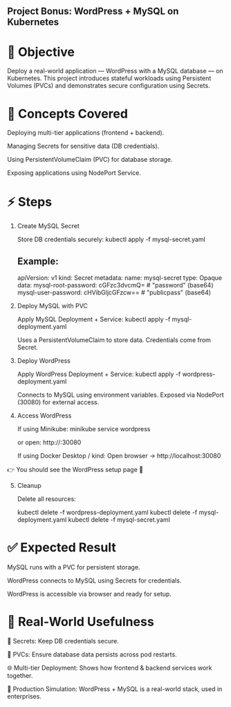 ## Project Bonus: WordPress + MySQL on Kubernetes

# 🎯 Objective

Deploy a real-world application — WordPress with a MySQL database — on Kubernetes.
This project introduces stateful workloads using Persistent Volumes (PVCs) and demonstrates secure configuration using Secrets.

# 📝 Concepts Covered

Deploying multi-tier applications (frontend + backend).

Managing Secrets for sensitive data (DB credentials).

Using PersistentVolumeClaim (PVC) for database storage.

Exposing applications using NodePort Service.

# ⚡ Steps
1. Create MySQL Secret

    Store DB credentials securely:
    kubectl apply -f mysql-secret.yaml


    Example:
    --------
    apiVersion: v1
    kind: Secret
    metadata:
    name: mysql-secret
    type: Opaque
    data:
    mysql-root-password: cGFzc3dvcmQ=        # "password" (base64)
    mysql-user-password: cHVibGljcGFzcw==    # "publicpass" (base64)

2. Deploy MySQL with PVC

    Apply MySQL Deployment + Service:
    kubectl apply -f mysql-deployment.yaml

    Uses a PersistentVolumeClaim to store data.
    Credentials come from Secret.

3. Deploy WordPress

    Apply WordPress Deployment + Service:
    kubectl apply -f wordpress-deployment.yaml

    Connects to MySQL using environment variables.
    Exposed via NodePort (30080) for external access.

4. Access WordPress

    If using Minikube:
    minikube service wordpress

    or open: http://<minikube-ip>:30080

    If using Docker Desktop / kind:
    Open browser → http://localhost:30080

👉 You should see the WordPress setup page 🎉

5. Cleanup

    Delete all resources:

    kubectl delete -f wordpress-deployment.yaml
    kubectl delete -f mysql-deployment.yaml
    kubectl delete -f mysql-secret.yaml

# ✅ Expected Result

MySQL runs with a PVC for persistent storage.

WordPress connects to MySQL using Secrets for credentials.

WordPress is accessible via browser and ready for setup.

# 🎯 Real-World Usefulness

🔑 Secrets: Keep DB credentials secure.

💾 PVCs: Ensure database data persists across pod restarts.

🌐 Multi-tier Deployment: Shows how frontend & backend services work together.

🏢 Production Simulation: WordPress + MySQL is a real-world stack, used in enterprises.